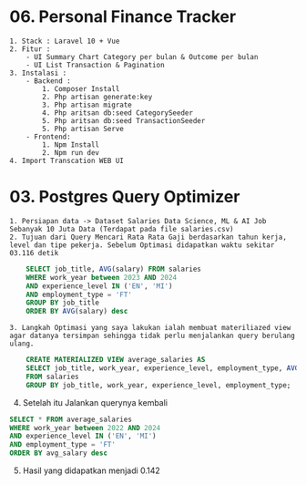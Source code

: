 # 06. Personal Finance Tracker
    1. Stack : Laravel 10 + Vue
    2. Fitur :
        - UI Summary Chart Category per bulan & Outcome per bulan
        - UI List Transaction & Pagination
    3. Instalasi :
        - Backend :
            1. Composer Install
            2. Php artisan generate:key
            3. Php artisan migrate
            4. Php aritsan db:seed CategorySeeder
            5. Php aritsan db:seed TransactionSeeder
            5. Php artisan Serve
        - Frontend:
            1. Npm Install
            2. Npm run dev
    4. Import Transcation WEB UI


# 03. Postgres Query Optimizer
    1. Persiapan data -> Dataset Salaries Data Science, ML & AI Job Sebanyak 10 Juta Data (Terdapat pada file salaries.csv)
    2. Tujuan dari Query Mencari Rata Rata Gaji berdasarkan tahun kerja, level dan tipe pekerja. Sebelum Optimasi didapatkan waktu sekitar 03.116 detik
``` sql
    SELECT job_title, AVG(salary) FROM salaries
    WHERE work_year between 2023 AND 2024
    AND experience_level IN ('EN', 'MI')
    AND employment_type = 'FT'
    GROUP BY job_title
    ORDER BY AVG(salary) desc
```
    3. Langkah Optimasi yang saya lakukan ialah membuat materiliazed view agar datanya tersimpan sehingga tidak perlu menjalankan query berulang ulang.

```sql
    CREATE MATERIALIZED VIEW average_salaries AS
    SELECT job_title, work_year, experience_level, employment_type, AVG(salary) AS avg_salary
    FROM salaries
    GROUP BY job_title, work_year, experience_level, employment_type;

```

4. Setelah itu Jalankan querynya kembali

``` sql
SELECT * FROM average_salaries
WHERE work_year between 2022 AND 2024
AND experience_level IN ('EN', 'MI')
AND employment_type = 'FT'
ORDER BY avg_salary desc

```

5. Hasil yang didapatkan menjadi 0.142
